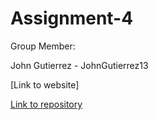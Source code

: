  # Assignment-4

Group Member: 

John Gutierrez - JohnGutierrez13

[Link to website]

[Link to repository](https://github.com/JohnGutierrez13/Assignment-4.git)
